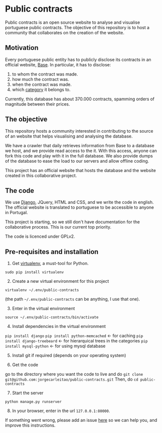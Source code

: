 # Public contracts

Public contracts is an open source website to analyse and visualise portuguese public contracts.
The objective of this repository is to host a community that collaborates on the creation of the website.

## Motivation

Every portuguese public entity has to publicly disclose its contracts in an official website,
[Base](http://www.base.gov.pt/base2/). In particular, it has to disclose:

1. to whom the contract was made.
2. how much the contract was.
3. when the contract was made.
4. which [category](http://simap.europa.eu/codes-and-nomenclatures/codes-cpv/codes-cpv_en.htm) it belongs to.

Currently, this database has about 370.000 contracts, spamming orders of magnitude between their prices.

## The objective
This repository hosts a community interested in contributing to the source of an website
that helps visualising and analysing the database.

We have a crawler that daily retrieves information from Base to a database we host, and we provide read access to the it.
With this access, anyone can fork this code and play with it in the full database. We also provide dumps of the database
to ease the load to our servers and allow offline coding.

This project has an official website that hosts the database and the website created in this collaborative project.

## The code

We use [Django](https://www.djangoproject.com/), JQuery, HTML and CSS, and we write the code in english.
The official website is translated to portuguese to be accessible to anyone in Portugal.

This project is starting, so we still don't have documentation for the collaborative process.
This is our current top priority.

The code is licenced under GPLv2.

## Pre-requisites and installation

1. Get [virtualenv](http://www.virtualenv.org/en/latest/), a must-tool for Python.

`sudo pip install virtualenv`

2. Create a new virtual environment for this project

`virtualenv ~/.env/public-contracts`

(the path `~/.env/public-contracts` can be anything, I use that one).

3. Enter in the virtual environment

`source ~/.env/public-contracts/bin/activate`

4. Install dependencies in the virtual environment

`pip install django`
`pip install python-memcached` <- for caching
`pip install django-treebeard` <- for hierarquical trees in the categories
`pip install mysql-python` <- for using mysql database

5. Install git if required (depends on your operating system)

6. Get the code

go to the directory where you want the code to live and do
`git clone git@github.com:jorgecarleitao/public-contracts.git`
Then, do `cd public-contracts`

7. Start the server

`python manage.py runserver`

8. In your browser, enter in the url `127.0.0.1:80000`.

If something went wrong, please add an issue [here](https://github.com/jorgecarleitao/public-contracts/issues)
so we can help you, and improve this instructions.

